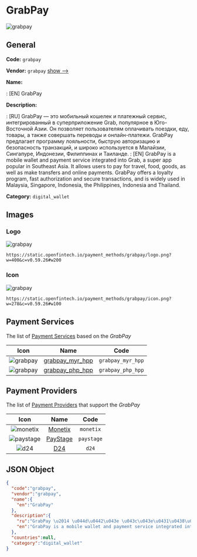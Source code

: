 
# GrabPay 
![grabpay](https://static.openfintech.io/payment_methods/grabpay/logo.png?w=400&c=v0.59.26#w200)  

## General 
**Code:** `grabpay` 
 
**Vendor:** `grabpay` [show -->](/vendors/grabpay/) 
 
**Name:** 
 
:	[EN] GrabPay 
 
**Description:** 
 
: [RU] GrabPay — это мобильный кошелек и платежный сервис, интегрированный в суперприложение Grab, популярное в Юго-Восточной Азии. Он позволяет пользователям оплачивать поездки, еду, товары, а также совершать переводы и онлайн-платежи. GrabPay предлагает программу лояльности, быструю авторизацию и безопасность транзакций, и широко используется в Малайзии, Сингапуре, Индонезии, Филиппинах и Таиланде. 
: [EN] GrabPay is a mobile wallet and payment service integrated into Grab, a super app popular in Southeast Asia. It allows users to pay for travel, food, goods, as well as make transfers and online payments. GrabPay offers a loyalty program, fast authorization and secure transactions, and is widely used in Malaysia, Singapore, Indonesia, the Philippines, Indonesia and Thailand. 
 
**Category:** `digital_wallet` 
 

## Images 

### Logo 
![grabpay](https://static.openfintech.io/payment_methods/grabpay/logo.png?w=400&c=v0.59.26#w200)  

```
https://static.openfintech.io/payment_methods/grabpay/logo.png?w=400&c=v0.59.26#w200
```  

### Icon 
![grabpay](https://static.openfintech.io/payment_methods/grabpay/icon.png?w=278&c=v0.59.26#w100)  

```
https://static.openfintech.io/payment_methods/grabpay/icon.png?w=278&c=v0.59.26#w100
```  

## Payment Services 
 
The list of [Payment Services](/payment-services/) based on the _GrabPay_ 

|Icon|Name|Code| 
|:---:|:---:|:---:| 
|![grabpay](https://static.openfintech.io/payment_methods/grabpay/icon.png?w=278&c=v0.59.26#w100) |[grabpay_myr_hpp](/payment-services/grabpay_myr_hpp/)|`grabpay_myr_hpp`| 
|![grabpay](https://static.openfintech.io/payment_methods/grabpay/icon.png?w=278&c=v0.59.26#w100) |[grabpay_php_hpp](/payment-services/grabpay_php_hpp/)|`grabpay_php_hpp`| 
 

## Payment Providers 
 
The list of [Payment Providers](/payment-providers/) that support the _GrabPay_ 

|Icon|Name|Code| 
|:---:|:---:|:---:| 
|![monetix](https://static.openfintech.io/payment_providers/monetix/icon.png?w=278&c=v0.59.26#w100) |[Monetix](/payment-providers/monetix/)|`monetix`| 
|![paystage](https://static.openfintech.io/payment_providers/paystage/icon.png?w=278&c=v0.59.26#w100) |[PayStage](/payment-providers/paystage/)|`paystage`| 
|![d24](https://static.openfintech.io/payment_providers/d24/icon.svg?w=278&c=v0.59.26#w100) |[D24](/payment-providers/d24/)|`d24`| 
 

## JSON Object 

```json
{
  "code":"grabpay",
  "vendor":"grabpay",
  "name":{
    "en":"GrabPay"
  },
  "description":{
    "ru":"GrabPay \u2014 \u044d\u0442\u043e \u043c\u043e\u0431\u0438\u043b\u044c\u043d\u044b\u0439 \u043a\u043e\u0448\u0435\u043b\u0435\u043a \u0438 \u043f\u043b\u0430\u0442\u0435\u0436\u043d\u044b\u0439 \u0441\u0435\u0440\u0432\u0438\u0441, \u0438\u043d\u0442\u0435\u0433\u0440\u0438\u0440\u043e\u0432\u0430\u043d\u043d\u044b\u0439 \u0432 \u0441\u0443\u043f\u0435\u0440\u043f\u0440\u0438\u043b\u043e\u0436\u0435\u043d\u0438\u0435 Grab, \u043f\u043e\u043f\u0443\u043b\u044f\u0440\u043d\u043e\u0435 \u0432 \u042e\u0433\u043e-\u0412\u043e\u0441\u0442\u043e\u0447\u043d\u043e\u0439 \u0410\u0437\u0438\u0438. \u041e\u043d \u043f\u043e\u0437\u0432\u043e\u043b\u044f\u0435\u0442 \u043f\u043e\u043b\u044c\u0437\u043e\u0432\u0430\u0442\u0435\u043b\u044f\u043c \u043e\u043f\u043b\u0430\u0447\u0438\u0432\u0430\u0442\u044c \u043f\u043e\u0435\u0437\u0434\u043a\u0438, \u0435\u0434\u0443, \u0442\u043e\u0432\u0430\u0440\u044b, \u0430 \u0442\u0430\u043a\u0436\u0435 \u0441\u043e\u0432\u0435\u0440\u0448\u0430\u0442\u044c \u043f\u0435\u0440\u0435\u0432\u043e\u0434\u044b \u0438 \u043e\u043d\u043b\u0430\u0439\u043d-\u043f\u043b\u0430\u0442\u0435\u0436\u0438. GrabPay \u043f\u0440\u0435\u0434\u043b\u0430\u0433\u0430\u0435\u0442 \u043f\u0440\u043e\u0433\u0440\u0430\u043c\u043c\u0443 \u043b\u043e\u044f\u043b\u044c\u043d\u043e\u0441\u0442\u0438, \u0431\u044b\u0441\u0442\u0440\u0443\u044e \u0430\u0432\u0442\u043e\u0440\u0438\u0437\u0430\u0446\u0438\u044e \u0438 \u0431\u0435\u0437\u043e\u043f\u0430\u0441\u043d\u043e\u0441\u0442\u044c \u0442\u0440\u0430\u043d\u0437\u0430\u043a\u0446\u0438\u0439, \u0438 \u0448\u0438\u0440\u043e\u043a\u043e \u0438\u0441\u043f\u043e\u043b\u044c\u0437\u0443\u0435\u0442\u0441\u044f \u0432 \u041c\u0430\u043b\u0430\u0439\u0437\u0438\u0438, \u0421\u0438\u043d\u0433\u0430\u043f\u0443\u0440\u0435, \u0418\u043d\u0434\u043e\u043d\u0435\u0437\u0438\u0438, \u0424\u0438\u043b\u0438\u043f\u043f\u0438\u043d\u0430\u0445 \u0438 \u0422\u0430\u0438\u043b\u0430\u043d\u0434\u0435.",
    "en":"GrabPay is a mobile wallet and payment service integrated into Grab, a super app popular in Southeast Asia. It allows users to pay for travel, food, goods, as well as make transfers and online payments. GrabPay offers a loyalty program, fast authorization and secure transactions, and is widely used in Malaysia, Singapore, Indonesia, the Philippines, Indonesia and Thailand."
  },
  "countries":null,
  "category":"digital_wallet"
}
```  
